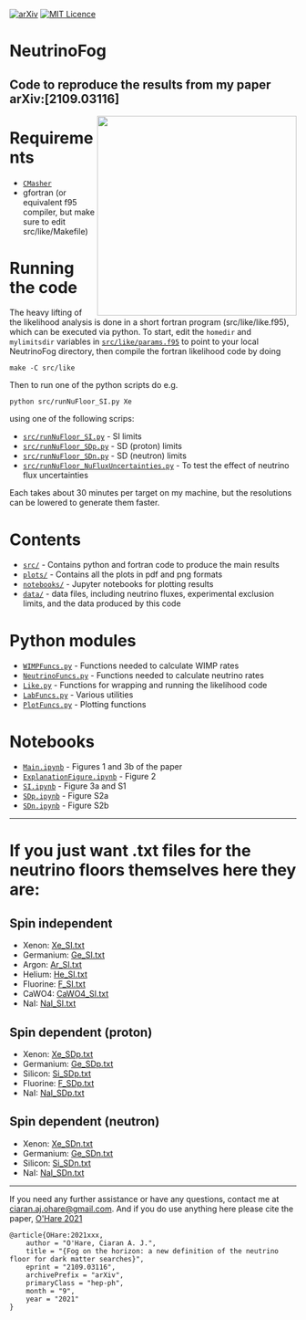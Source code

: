 [![arXiv](https://img.shields.io/badge/arXiv-2109.03116-B31B1B.svg)](https://arxiv.org/abs/2109.03116)
[![MIT Licence](https://badges.frapsoft.com/os/mit/mit.svg?v=103)](https://opensource.org/licenses/mit-license.php)

# NeutrinoFog
Code to reproduce the results from my paper arXiv:[2109.03116]
---
[<img align="right" src="plots/plots_png/NuFloorExplanation.png" height="350">](https://github.com/cajohare/NeutrinoFog/raw/master/plots/plots_png/NuFloorExplanation.png)

# Requirements
* [`CMasher`](https://cmasher.readthedocs.io/)
* gfortran (or equivalent f95 compiler, but make sure to edit src/like/Makefile)

# Running the code
The heavy lifting of the likelihood analysis is done in a short fortran program (src/like/like.f95), which can be executed via python. To start, edit the `homedir` and `mylimitsdir` variables in [`src/like/params.f95`](https://github.com/cajohare/NeutrinoFog/tree/main/src/like/params.f95) to point to your local NeutrinoFog directory, then compile the fortran likelihood code by doing
```
make -C src/like
```
Then to run one of the python scripts do e.g.
```
python src/runNuFloor_SI.py Xe
```
using one of the following scrips:
* [`src/runNuFloor_SI.py`](https://github.com/cajohare/NeutrinoFog/tree/main/src/runNuFloor_SI.py) - SI limits
* [`src/runNuFloor_SDp.py`](https://github.com/cajohare/NeutrinoFog/tree/main/src/runNuFloor_SDp.py) - SD (proton) limits
* [`src/runNuFloor_SDn.py`](https://github.com/cajohare/NeutrinoFog/tree/main/src/runNuFloor_SDn.py) - SD (neutron) limits
* [`src/runNuFloor_NuFluxUncertainties.py`](https://github.com/cajohare/NeutrinoFog/tree/main/src/runNuFloor_NuFluxUncertainties.py) - To test the effect of neutrino flux uncertainties

Each takes about 30 minutes per target on my machine, but the resolutions can be lowered to generate them faster.

# Contents
* [`src/`](https://github.com/cajohare/NeutrinoFog/tree/main/src) - Contains python and fortran code to produce the main results
* [`plots/`](https://github.com/cajohare/NeutrinoFog/tree/main/plots) - Contains all the plots in pdf and png formats
* [`notebooks/`](https://github.com/cajohare/NeutrinoFog/tree/main/notebooks) - Jupyter notebooks for plotting results
* [`data/`](https://github.com/cajohare/NeutrinoFog/tree/main/data) - data files, including neutrino fluxes, experimental exclusion limits, and the data produced by this code

# Python modules
* [`WIMPFuncs.py`](https://github.com/cajohare/NeutrinoFog/blob/main/src/WIMPFuncs.py) - Functions needed to calculate WIMP rates
* [`NeutrinoFuncs.py`](https://github.com/cajohare/NeutrinoFog/blob/main/src/NeutrinoFuncs.py) - Functions needed to calculate neutrino rates
* [`Like.py`](https://github.com/cajohare/NeutrinoFog/blob/main/src/Like.py) - Functions for wrapping and running the likelihood code
* [`LabFuncs.py`](https://github.com/cajohare/NeutrinoFog/blob/main/src/LabFuncs.py) - Various utilities
* [`PlotFuncs.py`](https://github.com/cajohare/NeutrinoFog/blob/main/src/PlotFuncs.py) - Plotting functions

# Notebooks
* [`Main.ipynb`](https://github.com/cajohare/NeutrinoFog/blob/main/notebooks/Main.ipynb) - Figures 1 and 3b of the paper
* [`ExplanationFigure.ipynb`](https://github.com/cajohare/NeutrinoFog/blob/main/notebooks/ExplanationFigure.ipynb) - Figure 2
* [`SI.ipynb`](https://github.com/cajohare/NeutrinoFog/blob/main/notebooks/SI.ipynb) - Figure 3a and S1
* [`SDp.ipynb`](https://github.com/cajohare/NeutrinoFog/blob/main/notebooks/SDp.ipynb) - Figure S2a
* [`SDn.ipynb`](https://github.com/cajohare/NeutrinoFog/blob/main/notebooks/SDn.ipynb) - Figure S2b

---

# If you just want .txt files for the neutrino floors themselves here they are:
## Spin independent
* Xenon: [Xe_SI.txt](https://raw.githubusercontent.com/cajohare/NeutrinoFog/master/data/floors/Xe_SI.txt)
* Germanium: [Ge_SI.txt](https://raw.githubusercontent.com/cajohare/NeutrinoFog/master/data/floors/Ge_SI.txt)
* Argon: [Ar_SI.txt](https://raw.githubusercontent.com/cajohare/NeutrinoFog/master/data/floors/Ar_SI.txt)
* Helium: [He_SI.txt](https://raw.githubusercontent.com/cajohare/NeutrinoFog/master/data/floors/He_SI.txt)
* Fluorine: [F_SI.txt](https://raw.githubusercontent.com/cajohare/NeutrinoFog/master/data/floors/F_SI.txt)
* CaWO4: [CaWO4_SI.txt](https://raw.githubusercontent.com/cajohare/NeutrinoFog/master/data/floors/CaWO4_SI.txt)
* NaI: [NaI_SI.txt](https://raw.githubusercontent.com/cajohare/NeutrinoFog/master/data/floors/NaI_SI.txt)

## Spin dependent (proton)
* Xenon: [Xe_SDp.txt](https://raw.githubusercontent.com/cajohare/NeutrinoFog/master/data/floors/Xe_SDp.txt)
* Germanium: [Ge_SDp.txt](https://raw.githubusercontent.com/cajohare/NeutrinoFog/master/data/floors/Ge_SDp.txt)
* Silicon: [Si_SDp.txt](https://raw.githubusercontent.com/cajohare/NeutrinoFog/master/data/floors/Si_SDp.txt)
* Fluorine: [F_SDp.txt](https://raw.githubusercontent.com/cajohare/NeutrinoFog/master/data/floors/F_SDp.txt)
* NaI: [NaI_SDp.txt](https://raw.githubusercontent.com/cajohare/NeutrinoFog/master/data/floors/NaI_SDp.txt)

## Spin dependent (neutron)
* Xenon: [Xe_SDn.txt](https://raw.githubusercontent.com/cajohare/NeutrinoFog/master/data/floors/Xe_SDn.txt)
* Germanium: [Ge_SDn.txt](https://raw.githubusercontent.com/cajohare/NeutrinoFog/master/data/floors/Ge_SDn.txt)
* Silicon: [Si_SDn.txt](https://raw.githubusercontent.com/cajohare/NeutrinoFog/master/data/floors/Si_SDn.txt)
* NaI: [NaI_SDn.txt](https://raw.githubusercontent.com/cajohare/NeutrinoFog/master/data/floors/NaI_SDn.txt)

---

If you need any further assistance or have any questions, contact me at ciaran.aj.ohare@gmail.com. And if you do use anything here please cite the paper, [O'Hare 2021](https://arxiv.org/abs/2109.?????)
```
@article{OHare:2021xxx,
    author = "O'Hare, Ciaran A. J.",
    title = "{Fog on the horizon: a new definition of the neutrino floor for dark matter searches}",
    eprint = "2109.03116",
    archivePrefix = "arXiv",
    primaryClass = "hep-ph",
    month = "9",
    year = "2021"
}
```
